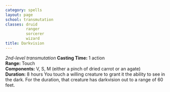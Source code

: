 ```yaml
---
category: spells
layout: page
school: transmutation
classes: druid
         ranger
         sorcerer
         wizard
title: Darkvision 
---
```

_2nd-level transmutation_ 
**Casting Time:** 1 action    
**Range:** Touch    
**Components:** V, S, M (either a pinch of dried carrot or an agate)    
**Duration:** 8 hours 
You touch a willing creature to grant it the ability to see in the dark. For the duration, that creature has darkvision out to a range of 60 feet. 
